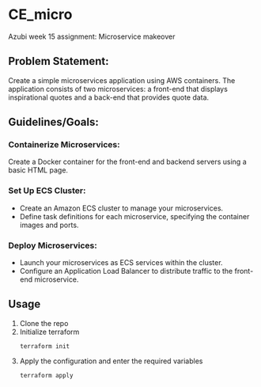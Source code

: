 # CE_micro
Azubi week 15 assignment: Microservice makeover

## Problem Statement: 
Create a simple microservices application using AWS containers. The application consists of two microservices: a front-end that displays inspirational quotes and a back-end that provides quote data.

## Guidelines/Goals:

### Containerize Microservices:
Create a Docker container for the front-end and backend servers  using a basic HTML page.

### Set Up ECS Cluster:
- Create an Amazon ECS cluster to manage your microservices.
- Define task definitions for each microservice, specifying the container images and ports.

### Deploy Microservices:
- Launch your microservices as ECS services within the cluster.
- Configure an Application Load Balancer to distribute traffic to the front-end microservice.


## Usage

1. Clone the repo
2. Initialize terraform
    ```
    terraform init
    ```
3. Apply the configuration and enter the required variables
    ```
    terraform apply
    ```
